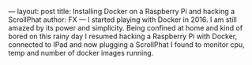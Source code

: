 —
layout: post
title: Installing Docker on a Raspberry Pi and hacking a ScrollPhat
author: FX
—
I started playing with Docker in 2016. I am still amazed by its power and simplicity. Being confined at home and kind of bored on this rainy day I resumed hacking a Raspberry Pi with Docker, connected to IPad and now plugging a ScrollPhat I found to monitor cpu, temp and number of docker images running.

